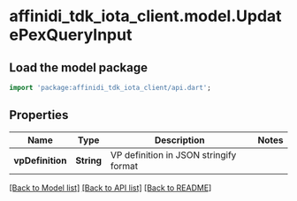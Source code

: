 # affinidi_tdk_iota_client.model.UpdatePexQueryInput

## Load the model package

```dart
import 'package:affinidi_tdk_iota_client/api.dart';
```

## Properties

| Name             | Type       | Description                            | Notes |
| ---------------- | ---------- | -------------------------------------- | ----- |
| **vpDefinition** | **String** | VP definition in JSON stringify format |

[[Back to Model list]](../README.md#documentation-for-models) [[Back to API list]](../README.md#documentation-for-api-endpoints) [[Back to README]](../README.md)
